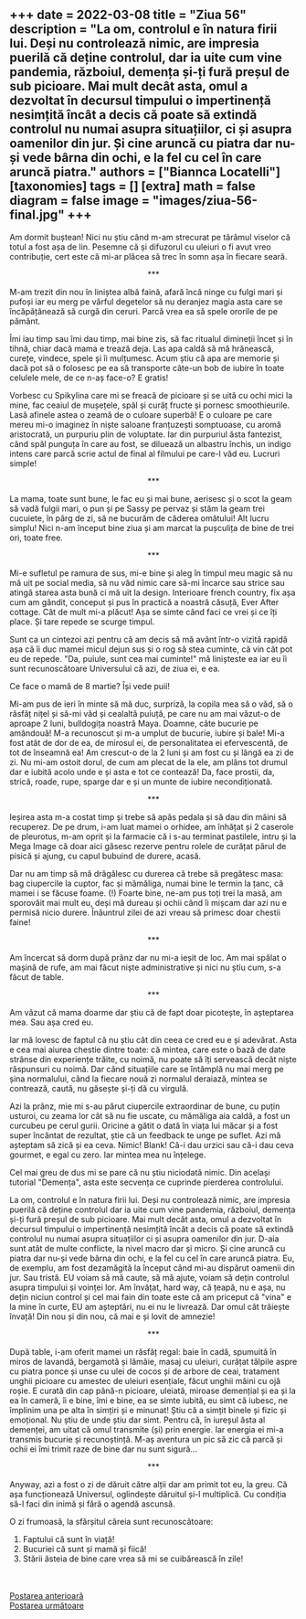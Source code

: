 
+++
date = 2022-03-08
title = "Ziua 56"
description = "La om, controlul e în natura firii lui. Deși nu controlează nimic, are impresia puerilă că deține controlul, dar ia uite cum vine pandemia, războiul, demența și-ți fură preșul de sub picioare. Mai mult decât asta, omul a dezvoltat în decursul timpului o impertinență nesimțită încât a decis că poate să extindă controlul nu numai asupra situațiilor, ci și asupra oamenilor din jur. Și cine aruncă cu piatra dar nu-și vede bârna din ochi, e la fel cu cel în care aruncă piatra."
authors = ["Biannca Locatelli"]
[taxonomies]
tags = []
[extra]
math = false
diagram = false
image = "images/ziua-56-final.jpg"
+++
---

Am dormit buștean! Nici nu știu când m-am strecurat pe tărâmul viselor că totul a fost așa de lin. Pesemne că și difuzorul cu uleiuri o fi avut vreo contribuție, cert este că mi-ar plăcea să trec în somn așa în fiecare seară.

<p style="text-align: center;">***</p>

M-am trezit din nou în liniștea albă faină, afară încă ninge cu fulgi mari și pufoși iar eu merg pe vârful degetelor să nu deranjez magia asta care se încăpățânează să curgă din ceruri. Parcă vrea ea să spele ororile de pe pământ.

Îmi iau timp sau îmi dau timp, mai bine zis, să fac ritualul dimineții încet și în tihnă, chiar dacă mama e trează deja. Las apa caldă să mă hrănească, curețe, vindece, spele și îi mulțumesc. Acum știu că apa are memorie și dacă pot să o folosesc pe ea să transporte câte-un bob de iubire în toate celulele mele, de ce n-aș face-o? E gratis!

Vorbesc cu Spikylina care mi se freacă de picioare și se uită cu ochi mici la mine, fac ceaiul de mușețele, spăl și curăț fructe și pornesc smoothieurile. Lasă afinele astea o zeamă de o culoare superbă! E o culoare pe care mereu mi-o imaginez în niște saloane franțuzești somptuoase, cu aromă aristocrată, un purpuriu plin de voluptate. Iar din purpuriul ăsta fantezist, când spăl punguța în care au fost, se diluează un albastru închis, un indigo intens care parcă scrie actul de final al filmului pe care-l văd eu. Lucruri simple!

<p style="text-align: center;">***</p>

La mama, toate sunt bune, le fac eu și mai bune, aerisesc și o scot la geam să vadă fulgii mari, o pun și pe Sassy pe pervaz și stăm la geam trei cucuiete, în pârg de zi, să ne bucurăm de căderea omătului! Alt lucru simplu! Nici n-am început bine ziua și am marcat la pușculița de bine de trei ori, toate free.

<p style="text-align: center;">***</p>

Mi-e sufletul pe ramura de sus, mi-e bine și aleg în timpul meu magic să nu mă uit pe social media, să nu văd nimic care să-mi încarce sau strice sau atingă starea asta bună ci mă uit la design. Interioare french country, fix așa cum am gândit, conceput și pus în practică a noastră căsuță, Ever After cottage. Cât de mult mi-a plăcut! Așa se simte când faci ce vrei și ce îți place. Și tare repede se scurge timpul.

Sunt ca un cintezoi azi pentru că am decis să mă avânt într-o vizită rapidă așa că îi duc mamei micul dejun sus și o rog să stea cuminte, că vin cât pot eu de repede. "Da, puiule, sunt cea mai cuminte!" mă linișteste ea iar eu îi sunt recunoscătoare Universului că azi, de ziua ei, e ea.

Ce face o mamă de 8 martie? Își vede puii!

Mi-am pus de ieri în minte să mă duc, surpriză, la copila mea să o văd, să o răsfăț nițel și să-mi văd și cealaltă puiuță, pe care nu am mai văzut-o de aproape 2 luni, bulldogița noastră Maya. Doamne, câte bucurie pe amândouă! M-a recunoscut și m-a umplut de bucurie, iubire și bale! Mi-a fost atât de dor de ea, de mirosul ei, de personalitatea ei efervescentă, de tot de înseamnă ea! Am crescut-o de la 2 luni și am fost cu și lângă ea zi de zi. Nu mi-am ostoit dorul, de cum am plecat de la ele, am plâns tot drumul dar e iubită acolo unde e și asta e tot ce contează! Da, face prostii, da, strică, roade, rupe, sparge dar e și un munte de iubire necondiționată.

<p style="text-align: center;">***</p>

Ieșirea asta m-a costat timp și trebe să apăs pedala și să dau din mâini să recuperez. De pe drum, i-am luat mamei o orhidee, am înhățat și 2 caserole de pleurotus, m-am oprit și la farmacie că i s-au terminat pastilele, intru și la Mega Image că doar aici găsesc rezerve pentru rolele de curățat părul de pisică și ajung, cu capul bubuind de durere, acasă.

Dar nu am timp să mă drăgălesc cu durerea că trebe să pregătesc masa: bag ciupercile la cuptor, fac și mămăliga, numai bine le termin la țanc, că mamei i se făcuse foame. (!) Foarte bine, ne-am pus toți trei la masă, am sporovăit mai mult eu, deși mă dureau și ochii când îi mișcam dar azi nu e permisă nicio durere. Înăuntrul zilei de azi vreau să primesc doar chestii faine!

<p style="text-align: center;">***</p>

Am încercat să dorm după prânz dar nu mi-a ieșit de loc. Am mai spălat o mașină de rufe, am mai făcut niște administrative și nici nu știu cum, s-a făcut de table.

<p style="text-align: center;">***</p>

Am văzut că mama doarme dar știu că de fapt doar picotește, în așteptarea mea. Sau așa cred eu.

Iar mă lovesc de faptul că nu știu cât din ceea ce cred eu e și adevărat. Asta e cea mai aiurea chestie dintre toate: că mintea, care este o bază de date strânse din experiențe trăite, cu noimă, nu poate să îți servească decât niște răspunsuri cu noimă. Dar când situațiile care se întâmplă nu mai merg pe șina normalului, când la fiecare nouă zi normalul deraiază, mintea se contrează, caută, nu găsește și-ți dă cu virgulă.

Azi la prânz, mie mi s-au părut ciupercile extraordinar de bune, cu puțin usturoi, cu zeama lor cât să nu fie uscate, cu mămăliga aia caldă, a fost un curcubeu pe cerul gurii. Oricine a gătit o dată în viața lui măcar și a fost super încântat de rezultat, știe că un feedback te unge pe suflet. Azi mă așteptam să zică și ea ceva. Nimic! Blank! Că-i dau urzici sau că-i dau ceva gourmet, e egal cu zero. Iar mintea mea nu înțelege.

Cel mai greu de dus mi se pare că nu știu niciodată nimic. Din același tutorial "Demența", asta este secvența ce cuprinde pierderea controlului.

La om, controlul e în natura firii lui. Deși nu controlează nimic, are impresia puerilă că deține controlul dar ia uite cum vine pandemia, războiul, demența și-ți fură preșul de sub picioare. Mai mult decât asta, omul a dezvoltat în decursul timpului o impertinență nesimțită încât a decis că poate să extindă controlul nu numai asupra situațiilor ci și asupra oamenilor din jur. D-aia sunt atât de multe conflicte, la nivel macro dar și micro. Și cine aruncă cu piatra dar nu-și vede bârna din ochi, e la fel cu cel în care aruncă piatra. Eu, de exemplu, am fost dezamăgită la început când mi-au dispărut oamenii din jur. Sau tristă. EU voiam să mă caute, să mă ajute, voiam să dețin controlul asupra timpului și voinței lor. Am învățat, hard way, că țeapă, nu e așa, nu dețin niciun control și cel mai fain din toate este că am priceput că "vina" e la mine în curte, EU am așteptări, nu ei nu le livrează. Dar omul cât trăiește învață! Din nou și din nou, că mai e și lovit de amnezie!

<p style="text-align: center;">***</p>

După table, i-am oferit mamei un răsfăț regal: baie în cadă, spumuită în miros de lavandă, bergamotă și lămâie, masaj cu uleiuri, curățat tălpile aspre cu piatra ponce și unse cu ulei de cocos și de arbore de ceai, tratament unghii picioare cu amestec de uleiuri esențiale, făcut unghii mâini cu ojă roșie. E curată din cap până-n picioare, uleiată, miroase demențial și ea și la ea în cameră, îi e bine, îmi e bine, ea se simte iubită, eu simt că iubesc, ne împlinim una pe alta în simțiri și e minunat! Știu că a simțit binele și fizic și emoțional. Nu știu de unde știu dar simt. Pentru că, în iureșul ăsta al demenței, am uitat că omul transmite (și) prin energie. Iar energia ei mi-a transmis bucurie și recunoștință. M-aș aventura un pic să zic că parcă și ochii ei îmi trimit raze de bine dar nu sunt sigură…

<p style="text-align: center;">***</p>

Anyway, azi a fost o zi de dăruit către alții dar am primit tot eu, la greu. Că așa funcționează Universul, oglindește dăruitul și-l multiplică. Cu condiția să-l faci din inimă și fără o agendă ascunsă.

O zi frumoasă, la sfărșitul căreia sunt recunoscătoare:
1. Faptului că sunt în viață!
2. Bucuriei că sunt și mamă și fiică!
3. Stării ăsteia de bine care vrea să mi se cuibărească în zile!

<br/>

<br/>

<div class="flex justify-between">
  <div>
    <a href="/blog/ziua-55/">Postarea anterioară</a>
  </div>
  <div>
    <a href="/blog/ziua-57/">Postarea următoare</a>
  </div>
</div>
